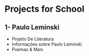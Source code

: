 # Projects for School
## 1- Paulo Leminski
- Projeto De Literatura
- Informações sobre Paulo Leminski
- Poemas & Mais
